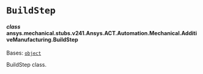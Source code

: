 <!-- vale off -->

<a id="buildstep"></a>

# `BuildStep`

<a id="ansys.mechanical.stubs.v241.Ansys.ACT.Automation.Mechanical.AdditiveManufacturing.BuildStep"></a>

#### *class* ansys.mechanical.stubs.v241.Ansys.ACT.Automation.Mechanical.AdditiveManufacturing.BuildStep

Bases: [`object`](https://docs.python.org/3/library/functions.html#object)

BuildStep class.

<!-- !! processed by numpydoc !! -->
<!-- vale on -->
